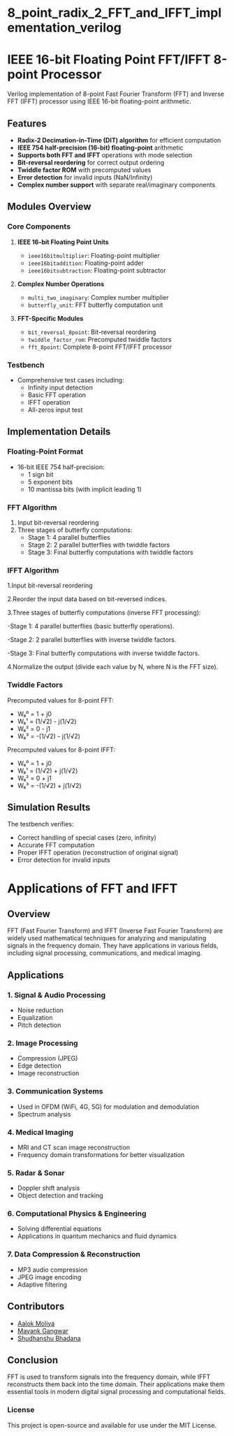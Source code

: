 # 8_point_radix_2_FFT_and_IFFT_implementation_verilog

# IEEE 16-bit Floating Point FFT/IFFT 8-point Processor

Verilog implementation of 8-point Fast Fourier Transform (FFT) and Inverse FFT (IFFT) processor using IEEE 16-bit floating-point arithmetic.

## Features

- **Radix-2 Decimation-in-Time (DIT) algorithm** for efficient computation
- **IEEE 754 half-precision (16-bit) floating-point** arithmetic
- **Supports both FFT and IFFT** operations with mode selection
- **Bit-reversal reordering** for correct output ordering
- **Twiddle factor ROM** with precomputed values
- **Error detection** for invalid inputs (NaN/Infinity)
- **Complex number support** with separate real/imaginary components

## Modules Overview

### Core Components

1. **IEEE 16-bit Floating Point Units**
   - `ieee16bitmultiplier`: Floating-point multiplier
   - `ieee16bitaddition`: Floating-point adder
   - `ieee16bitsubtraction`: Floating-point subtractor

2. **Complex Number Operations**
   - `multi_two_imaginary`: Complex number multiplier
   - `butterfly_unit`: FFT butterfly computation unit

3. **FFT-Specific Modules**
   - `bit_reversal_8point`: Bit-reversal reordering
   - `twiddle_factor_rom`: Precomputed twiddle factors
   - `fft_8point`: Complete 8-point FFT/IFFT processor

### Testbench
- Comprehensive test cases including:
  - Infinity input detection
  - Basic FFT operation
  - IFFT operation
  - All-zeros input test

## Implementation Details

### Floating-Point Format
- 16-bit IEEE 754 half-precision:
  - 1 sign bit
  - 5 exponent bits
  - 10 mantissa bits (with implicit leading 1)

### FFT Algorithm
1. Input bit-reversal reordering
2. Three stages of butterfly computations:
   - Stage 1: 4 parallel butterflies
   - Stage 2: 2 parallel butterflies with twiddle factors
   - Stage 3: Final butterfly computations with twiddle factors
### IFFT Algorithm
 1.Input bit-reversal reordering
 
 2.Reorder the input data based on bit-reversed indices.
 
 3.Three stages of butterfly computations (inverse FFT processing):
 
   -Stage 1: 4 parallel butterflies (basic butterfly operations).
   
   -Stage 2: 2 parallel butterflies with inverse twiddle factors.
   
   -Stage 3: Final butterfly computations with inverse twiddle factors.
   
 4.Normalize the output (divide each value by N, where N is the FFT size).
 
### Twiddle Factors
Precomputed values for 8-point FFT:
- W₈⁰ = 1 + j0
- W₈¹ = (1/√2) - j(1/√2)
- W₈² = 0 - j1
- W₈³ = -(1/√2) - j(1/√2)
  
Precomputed values for 8-point IFFT:
- W₈⁰ = 1 + j0
- W₈¹ = (1/√2) + j(1/√2)
- W₈² = 0 + j1
- W₈³ = -(1/√2) + j(1/√2)

## Simulation Results

The testbench verifies:
- Correct handling of special cases (zero, infinity)
- Accurate FFT computation
- Proper IFFT operation (reconstruction of original signal)
- Error detection for invalid inputs

# Applications of FFT and IFFT  

## Overview  
FFT (Fast Fourier Transform) and IFFT (Inverse Fast Fourier Transform) are widely used mathematical techniques for analyzing and manipulating signals in the frequency domain. They have applications in various fields, including signal processing, communications, and medical imaging.  

## Applications  

### 1. Signal & Audio Processing  
- Noise reduction  
- Equalization  
- Pitch detection  
### 2. Image Processing  
- Compression (JPEG)  
- Edge detection  
- Image reconstruction  
### 3. Communication Systems  
- Used in OFDM (WiFi, 4G, 5G) for modulation and demodulation  
- Spectrum analysis  
### 4. Medical Imaging  
- MRI and CT scan image reconstruction  
- Frequency domain transformations for better visualization  
### 5. Radar & Sonar  
- Doppler shift analysis  
- Object detection and tracking  
### 6. Computational Physics & Engineering  
- Solving differential equations  
- Applications in quantum mechanics and fluid dynamics  
### 7. Data Compression & Reconstruction  
- MP3 audio compression  
- JPEG image encoding  
- Adaptive filtering  

## Contributors  
- [Aalok Moliya](https://github.com/AalokMoliya)  
- [Mayank Gangwar](https://github.com/MayankGangwar1234)  
- [Shudhanshu Bhadana](https://github.com/SHUDHANSHU-BHADANA) 
## Conclusion  
FFT is used to transform signals into the frequency domain, while IFFT reconstructs them back into the time domain. Their applications make them essential tools in modern digital signal processing and computational fields.  

### License  
This project is open-source and available for use under the MIT License.
